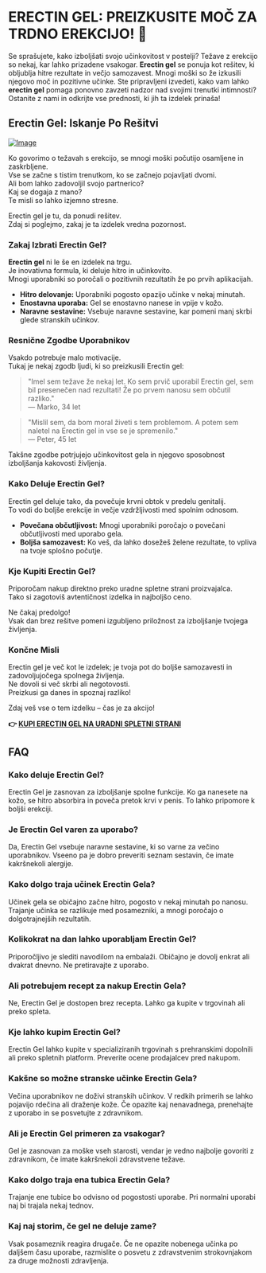 # ERECTIN GEL: PREIZKUSITE MOČ ZA TRDNO EREKCIJO! 💪

Se sprašujete, kako izboljšati svojo učinkovitost v postelji? Težave z erekcijo so nekaj, kar lahko prizadene vsakogar. **Erectin gel** se ponuja kot rešitev, ki obljublja hitre rezultate in večjo samozavest. Mnogi moški so že izkusili njegovo moč in pozitivne učinke. Ste pripravljeni izvedeti, kako vam lahko **erectin gel** pomaga ponovno zavzeti nadzor nad svojimi trenutki intimnosti? Ostanite z nami in odkrijte vse prednosti, ki jih ta izdelek prinaša!

## Erectin Gel: Iskanje Po Rešitvi

[![Image](https://www2.sellhealth.com/257/erectin_gel_5_1.jpg)](https://gchaffi.com/KcEUFP2S)

Ko govorimo o težavah s erekcijo, se mnogi moški počutijo osamljene in zaskrbljene.  
Vse se začne s tistim trenutkom, ko se začnejo pojavljati dvomi.  
Ali bom lahko zadovoljil svojo partnerico?  
Kaj se dogaja z mano?  
Te misli so lahko izjemno stresne.

Erectin gel je tu, da ponudi rešitev.  
Zdaj si poglejmo, zakaj je ta izdelek vredna pozornost.

### Zakaj Izbrati Erectin Gel?

**Erectin gel** ni le še en izdelek na trgu.  
Je inovativna formula, ki deluje hitro in učinkovito.  
Mnogi uporabniki so poročali o pozitivnih rezultatih že po prvih aplikacijah.

- **Hitro delovanje:** Uporabniki pogosto opazijo učinke v nekaj minutah.
- **Enostavna uporaba:** Gel se enostavno nanese in vpije v kožo.
- **Naravne sestavine:** Vsebuje naravne sestavine, kar pomeni manj skrbi glede stranskih učinkov.

### Resnične Zgodbe Uporabnikov

Vsakdo potrebuje malo motivacije.  
Tukaj je nekaj zgodb ljudi, ki so preizkusili Erectin gel:

> "Imel sem težave že nekaj let. Ko sem prvič uporabil Erectin gel, sem bil presenečen nad rezultati! Že po prvem nanosu sem občutil razliko."  
> — Marko, 34 let  

> "Mislil sem, da bom moral živeti s tem problemom. A potem sem naletel na Erectin gel in vse se je spremenilo."  
> — Peter, 45 let  

Takšne zgodbe potrjujejo učinkovitost gela in njegovo sposobnost izboljšanja kakovosti življenja.

### Kako Deluje Erectin Gel?

Erectin gel deluje tako, da povečuje krvni obtok v predelu genitalij.  
To vodi do boljše erekcije in večje vzdržljivosti med spolnim odnosom.

- **Povečana občutljivost:** Mnogi uporabniki poročajo o povečani občutljivosti med uporabo gela.
- **Boljša samozavest:** Ko veš, da lahko dosežeš želene rezultate, to vpliva na tvoje splošno počutje.

### Kje Kupiti Erectin Gel?

Priporočam nakup direktno preko uradne spletne strani proizvajalca.  
Tako si zagotoviš avtentičnost izdelka in najboljšo ceno.

Ne čakaj predolgo!   
Vsak dan brez rešitve pomeni izgubljeno priložnost za izboljšanje tvojega življenja.

### Končne Misli

Erectin gel je več kot le izdelek; je tvoja pot do boljše samozavesti in zadovoljujočega spolnega življenja.   
Ne dovoli si več skrbi ali negotovosti.   
Preizkusi ga danes in spoznaj razliko!

Zdaj veš vse o tem izdelku – čas je za akcijo!



**👉 [KUPI ERECTIN GEL NA URADNI SPLETNI STRANI](https://gchaffi.com/KcEUFP2S)**

## FAQ

### Kako deluje Erectin Gel?
Erectin Gel je zasnovan za izboljšanje spolne funkcije. Ko ga nanesete na kožo, se hitro absorbira in poveča pretok krvi v penis. To lahko pripomore k boljši erekciji.

### Je Erectin Gel varen za uporabo?
Da, Erectin Gel vsebuje naravne sestavine, ki so varne za večino uporabnikov. Vseeno pa je dobro preveriti seznam sestavin, če imate kakršnekoli alergije.

### Kako dolgo traja učinek Erectin Gela?
Učinek gela se običajno začne hitro, pogosto v nekaj minutah po nanosu. Trajanje učinka se razlikuje med posamezniki, a mnogi poročajo o dolgotrajnejših rezultatih.

### Kolikokrat na dan lahko uporabljam Erectin Gel?
Priporočljivo je slediti navodilom na embalaži. Običajno je dovolj enkrat ali dvakrat dnevno. Ne pretiravajte z uporabo.

### Ali potrebujem recept za nakup Erectin Gela?
Ne, Erectin Gel je dostopen brez recepta. Lahko ga kupite v trgovinah ali preko spleta.

### Kje lahko kupim Erectin Gel?
Erectin Gel lahko kupite v specializiranih trgovinah s prehranskimi dopolnili ali preko spletnih platform. Preverite ocene prodajalcev pred nakupom.

### Kakšne so možne stranske učinke Erectin Gela?
Večina uporabnikov ne doživi stranskih učinkov. V redkih primerih se lahko pojavijo rdečina ali draženje kože. Če opazite kaj nenavadnega, prenehajte z uporabo in se posvetujte z zdravnikom.

### Ali je Erectin Gel primeren za vsakogar?
Gel je zasnovan za moške vseh starosti, vendar je vedno najbolje govoriti z zdravnikom, če imate kakršnekoli zdravstvene težave.

### Kako dolgo traja ena tubica Erectin Gela?
Trajanje ene tubice bo odvisno od pogostosti uporabe. Pri normalni uporabi naj bi trajala nekaj tednov.

### Kaj naj storim, če gel ne deluje zame?
Vsak posameznik reagira drugače. Če ne opazite nobenega učinka po daljšem času uporabe, razmislite o posvetu z zdravstvenim strokovnjakom za druge možnosti zdravljenja.